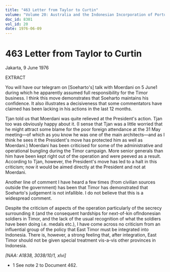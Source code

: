 ```yaml
---
title: "463 Letter from Taylor to Curtin"
volume: "Volume 20: Australia and the Indonesian Incorporation of Portuguese Timor, 1974-1976"
doc_id: 8301
vol_id: 20
date: 1976-06-09
---
```


# 463 Letter from Taylor to Curtin

Jakarta, 9 June 1976

EXTRACT

You will have our telegram on [Soeharto's] talk with Moerdani on 5 June1 during which he apparently assumed full responsibility for the Timor business. I think this move demonstrates that Soeharto maintains his confidence. It also illustrates a decisiveness that some commentators have claimed has been lacking in his actions in the last 12 months.

Tjan told us that Moerdani was quite relieved at the President's action. Tjan too was obviously happy about it. (I sense that Tjan was a little worried that he might attract some blame for the poor foreign attendance at the 31 May meeting—of which as you know he was one of the main architects—and as I think he sees it the President's move has protected him as well as Moerdani.) Moerdani has been criticised for some of the administrative and operational bungling during the Timor campaign. More senior generals than him have been kept right out of the operation and were peeved as a result. According to Tjan, however, the President's move has led to a halt in this criticism; now it would be aimed directly at the President and not at Moerdani.

Another line of comment I have heard a few times (from civilian sources outside the government) has been that Timor has demonstrated that Soeharto's judgement is not infallible. I do not believe that this is a widespread comment.

Despite the criticism of aspects of the operation particularly of the secrecy surrounding it (and the consequent hardships for next-of-kin oflndonesian soldiers in Timor, and the lack of the usual recognition of what the soldiers have been doing i.e. medals etc.), I have come across no criticism from an influential group of the policy that East Timor must be integrated into Indonesia. There is, however, a strong feeling that, after integration, East Timor should not be given special treatment vis-a-vis other provinces in Indonesia.

_[NAA: A1838, 3038/10/1, xlvi]_

  * 1 See note 2 to Document 462.


